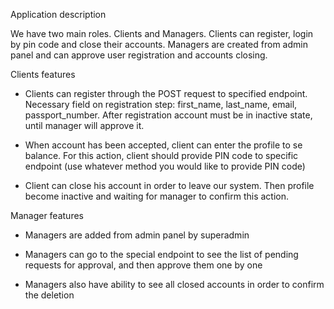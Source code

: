 Application description

We have two main roles. Clients and Managers.
Clients can register, login by pin code and close their accounts.
Managers are created from admin panel and can approve user
registration and accounts closing.


Clients features

- Clients can register through the POST request to specified
endpoint. Necessary field on registration step: first_name,
last_name, email, passport_number.
After registration account must be in inactive state, until
manager will approve it.

- When account has been accepted, client can enter the profile to
se balance. For this action, client should provide PIN code to
specific endpoint (use whatever method you would like to
provide PIN code)

- Client can close his account in order to leave our system. Then
profile become inactive and waiting for manager to confirm this
action.


Manager features

- Managers are added from admin panel by superadmin

- Managers can go to the special endpoint to see the list of pending
requests for approval, and then approve them one by one

- Managers also have ability to see all closed accounts in order to
confirm the deletion
